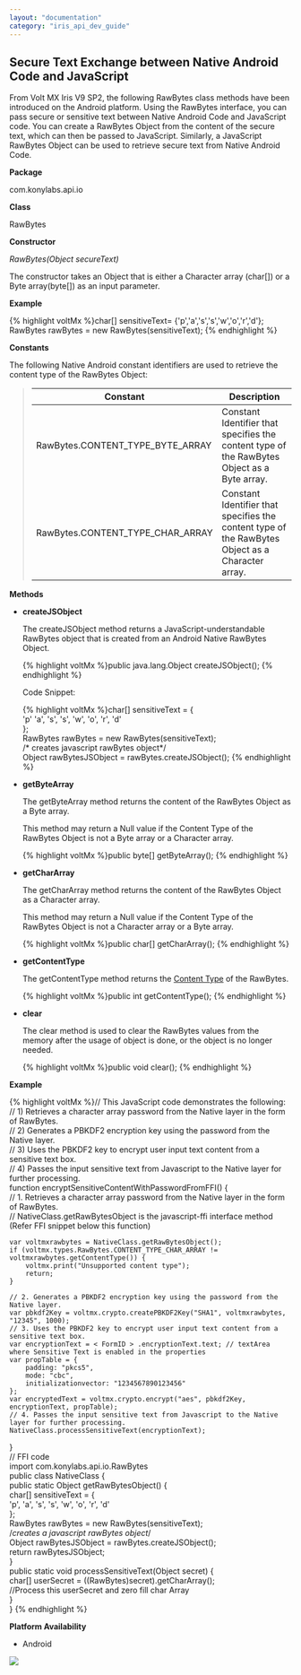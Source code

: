 ```yaml
---
layout: "documentation"
category: "iris_api_dev_guide"
---
```

                            


Secure Text Exchange between Native Android Code and JavaScript
---------------------------------------------------------------

From Volt MX Iris V9 SP2, the following RawBytes class methods have been introduced on the Android platform. Using the RawBytes interface, you can pass secure or sensitive text between Native Android Code and JavaScript code. You can create a RawBytes Object from the content of the secure text, which can then be passed to JavaScript. Similarly, a JavaScript RawBytes Object can be used to retrieve secure text from Native Android Code.

<b>Package</b>

com.konylabs.api.io

<b>Class</b>

RawBytes

<b> Constructor </b>

_RawBytes(Object secureText)_

The constructor takes an Object that is either a Character array (char\[\]) or a Byte array(byte\[\]) as an input parameter.

<b>Example</b>

{% highlight voltMx %}char[] sensitiveText= {'p','a','s','s','w','o','r','d'};   
RawBytes rawBytes = new RawBytes(sensitiveText);
{% endhighlight %}

<b>Constants</b>

The following Native Android constant identifiers are used to retrieve the content type of the RawBytes Object:

>   
> | Constant | Description |
> | --- | --- |
> | RawBytes.CONTENT\_TYPE\_BYTE\_ARRAY | Constant Identifier that specifies the content type of the RawBytes Object as a Byte array. |
> | RawBytes.CONTENT\_TYPE\_CHAR\_ARRAY | Constant Identifier that specifies the content type of the RawBytes Object as a Character array. |

<b>Methods</b>

*   **createJSObject**
    
    The createJSObject method returns a JavaScript-understandable RawBytes object that is created from an Android Native RawBytes Object.
    
    {% highlight voltMx %}public java.lang.Object createJSObject();
    {% endhighlight %}
    
    Code Snippet:
    
    {% highlight voltMx %}char[] sensitiveText = {  
    'p' 'a', 's', 's', 'w', 'o', 'r', 'd'  
    };  
    RawBytes rawBytes = new RawBytes(sensitiveText);  
    /* creates javascript rawBytes object*/  
    Object rawBytesJSObject = rawBytes.createJSObject();
    {% endhighlight %}
*   **getByteArray**
    
    The getByteArray method returns the content of the RawBytes Object as a Byte array.
    
    This method may return a Null value if the Content Type of the RawBytes Object is not a Byte array or a Character array.
    
    {% highlight voltMx %}public byte[] getByteArray();
    {% endhighlight %}
*   **getCharArray**
    
    The getCharArray method returns the content of the RawBytes Object as a Character array.
    
    This method may return a Null value if the Content Type of the RawBytes Object is not a Character array or a Byte array.
    
    {% highlight voltMx %}public char[] getCharArray();
    {% endhighlight %}
*   **getContentType**
    
    The getContentType method returns the [Content Type](#Constants) of the RawBytes.
    
    {% highlight voltMx %}public int getContentType();
    {% endhighlight %}
*   **clear**
    
    The clear method is used to clear the RawBytes values from the memory after the usage of object is done, or the object is no longer needed.
    
    {% highlight voltMx %}public void clear();
    {% endhighlight %}

<b>Example</b>

{% highlight voltMx %}// This JavaScript code demonstrates the following:  
// 1) Retrieves a character array password from the Native layer in the form of RawBytes.  
// 2) Generates a PBKDF2 encryption key using the password from the Native layer.  
// 3) Uses the PBKDF2 key to encrypt user input text content from a sensitive text box.  
// 4) Passes the input sensitive text from Javascript to the Native layer for further processing.  
function encryptSensitiveContentWithPasswordFromFFI() {  
    // 1. Retrieves a character array password from the Native layer in the form of RawBytes.  
    // NativeClass.getRawBytesObject is the javascript-ffi interface method (Refer FFI snippet below this function)  
  
    var voltmxrawbytes = NativeClass.getRawBytesObject();  
    if (voltmx.types.RawBytes.CONTENT_TYPE_CHAR_ARRAY != voltmxrawbytes.getContentType()) {  
        voltmx.print("Unsupported content type");  
        return;  
    }  
  
    // 2. Generates a PBKDF2 encryption key using the password from the Native layer.  
    var pbkdf2Key = voltmx.crypto.createPBKDF2Key("SHA1", voltmxrawbytes, "12345", 1000);  
    // 3. Uses the PBKDF2 key to encrypt user input text content from a sensitive text box.  
    var encryptionText = < FormID > .encryptionText.text; // textArea where Sensitive Text is enabled in the properties  
    var propTable = {  
        padding: "pkcs5",  
        mode: "cbc",  
        initializationvector: "1234567890123456"  
    };  
    var encryptedText = voltmx.crypto.encrypt("aes", pbkdf2Key, encryptionText, propTable);  
    // 4. Passes the input sensitive text from Javascript to the Native layer for further processing.  
    NativeClass.processSensitiveText(encryptionText);  
}  
// FFI code  
import com.konylabs.api.io.RawBytes  
public class NativeClass {  
    public static Object getRawBytesObject() {  
        char[] sensitiveText = {  
            'p', 'a', 's', 's', 'w', 'o', 'r', 'd'  
        };  
        RawBytes rawBytes = new RawBytes(sensitiveText);  
        /*creates a javascript rawBytes object*/  
        Object rawBytesJSObject = rawBytes.createJSObject();  
        return rawBytesJSObject;  
    }  
    public static void processSensitiveText(Object secret) {  
        char[] userSecret = ((RawBytes)secret).getCharArray();  
        //Process this userSecret and zero fill char Array  
    }  
}
{% endhighlight %}

<b>Platform Availability</b>

*   Android

![](resources/prettify/onload.png)
